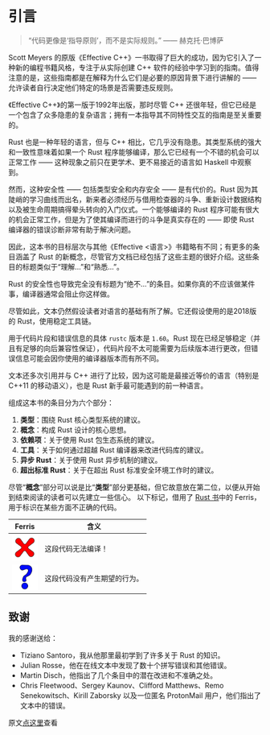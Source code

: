 # 引言

> “代码更像是‘指导原则’，而不是实际规则。” —— 赫克托·巴博萨


Scott Meyers 的原版《Effective C++》一书取得了巨大的成功，因为它引入了一种新的编程书籍风格，专注于从实际创建 C++ 软件的经验中学习到的指南。值得注意的是，这些指南都是在解释为什么它们是必要的原因背景下进行讲解的 —— 允许读者自行决定他们特定的场景是否需要违反规则。

《Effective C++》的第一版于1992年出版，那时尽管 C++ 还很年轻，但它已经是一个包含了众多隐患的复杂语言；拥有一本指导其不同特性交互的指南是至关重要的。

Rust 也是一种年轻的语言，但与 C++ 相比，它几乎没有隐患。其类型系统的强大和一致性意味着如果一个 Rust 程序能够编译，那么它已经有一个不错的机会可以正常工作 —— 这种现象之前只在更学术、更不易接近的语言如 Haskell 中观察到。

然而，这种安全性 —— 包括类型安全和内存安全 —— 是有代价的。Rust 因为其陡峭的学习曲线而出名，新来者必须经历与借用检查器的斗争、重新设计数据结构以及被生命周期搞得晕头转向的入门仪式。一个能够编译的 Rust 程序可能有很大的机会正常工作，但是为了使其编译而进行的斗争是真实存在的 —— 即使 Rust 编译器的错误诊断非常有助于解决问题。

因此，这本书的目标层次与其他《Effective <语言>》书籍略有不同；有更多的条目涵盖了 Rust 的新概念，尽管官方文档已经包括了这些主题的很好介绍。这些条目的标题类似于“理解…”和“熟悉…”。

Rust 的安全性也导致完全没有标题为“绝不…”的条目。如果你真的不应该做某件事，编译器通常会阻止你这样做。

尽管如此，文本仍然假设读者对语言的基础有所了解。它还假设使用的是2018版的 Rust，使用稳定工具链。

用于代码片段和错误信息的具体 `rustc` 版本是 `1.60`。Rust 现在已经足够稳定（并且有足够的向后兼容性保证），代码片段不太可能需要为后续版本进行更改，但错误信息可能会因你使用的编译器版本而有所不同。

文本还多次引用并与 C++ 进行了比较，因为这可能是最接近等价的语言（特别是 C++11 的移动语义），也是 Rust 新手最可能遇到的前一种语言。

组成这本书的条目分为六个部分：
1. **类型**：围绕 Rust 核心类型系统的建议。
2. **概念**：构成 Rust 设计的核心思想。
3. **依赖项**：关于使用 Rust 包生态系统的建议。
4. **工具**：关于如何通过超越 Rust 编译器来改进代码库的建议。
5. **异步 Rust**：关于使用 Rust 异步机制的建议。
6. **超出标准 Rust**：关于在超出 Rust 标准安全环境工作时的建议。

<!-- 隐藏的锚点 -->
<a id="ferris"></a>
尽管“**概念**”部分可以说是比“**类型**”部分更基础，但它故意放在第二位，以便从开始到结束阅读的读者可以先建立一些信心。
以下标记，借用了 [Rust 书]中的 Ferris，用于标识在某些方面不正确的代码。


| Ferris                                                                  | 含义                         |
| ----------------------------------------------------------------------- | ---------------------------- |
| <img src="./images/ferris/does_not_compile.svg" style="zoom:5%;" />     | 这段代码无法编译！           |
| <img src="./images/ferris/not_desired_behavior.svg" style="zoom:5%;" /> | 这段代码没有产生期望的行为。 |

## 致谢

我的感谢送给：

* Tiziano Santoro，我从他那里最初学到了许多关于 Rust 的知识。
* Julian Rosse，他在在线文本中发现了数十个拼写错误和其他错误。
* Martin Disch，他指出了几个条目中的潜在改进和不准确之处。
* Chris Fleetwood、Sergey Kaunov、Clifford Matthews、Remo Senekowitsch、Kirill Zaborsky 以及一位匿名 ProtonMail 用户，他们指出了文本中的错误。

原文[点这里](https://www.lurklurk.org/effective-rust/intro.html)查看

[Rust 书]: https://doc.rust-lang.org/stable/book/ch00-00-introduction.html#ferris